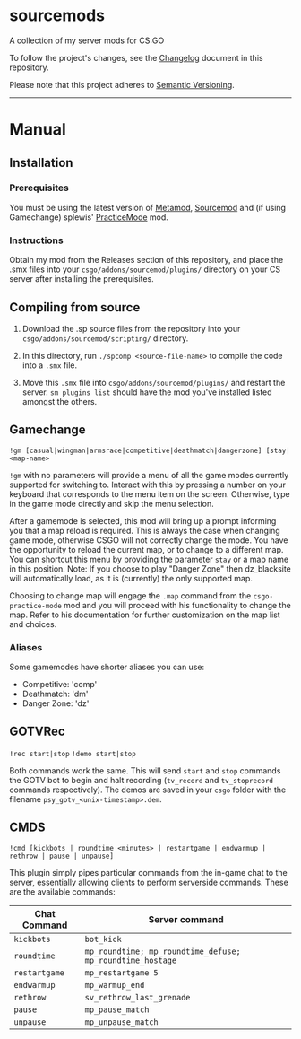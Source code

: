 # sourcemods
A collection of my server mods for CS:GO

To follow the project's changes, see the [Changelog](https://github.com/cybersteel8/sourcemods/blob/dev/CHANGELOG.md) document in this repository.

Please note that this project adheres to [Semantic Versioning](https://semver.org/spec/v2.0.0.html).

---

# Manual
## Installation
### Prerequisites
You must be using the latest version of [Metamod](https://www.sourcemm.net/), [Sourcemod](https://www.sourcemod.net/) and (if using Gamechange) splewis' [PracticeMode](https://github.com/splewis/csgo-practice-mode) mod.

### Instructions
Obtain my mod from the Releases section of this repository, and place the .smx files into your `csgo/addons/sourcemod/plugins/` directory on your CS server after installing the prerequisites.

## Compiling from source
1. Download the .sp source files from the repository into your `csgo/addons/sourcemod/scripting/` directory.

2. In this directory, run `./spcomp <source-file-name>` to compile the code into a `.smx` file.

3. Move this `.smx` file into `csgo/addons/sourcemod/plugins/` and restart the server.
`sm plugins list` should have the mod you've installed listed amongst the others.

## Gamechange
`!gm [casual|wingman|armsrace|competitive|deathmatch|dangerzone] [stay|<map-name>`

`!gm` with no parameters will provide a menu of all the game modes currently supported for switching to. Interact with this by pressing a number on your keyboard that corresponds to the menu item on the screen. Otherwise, type in the game mode directly and skip the menu selection.

After a gamemode is selected, this mod will bring up a prompt informing you that a map reload is required. This is always the case when changing game mode, otherwise CSGO will not correctly change the mode. You have the opportunity to reload the current map, or to change to a different map. You can shortcut this menu by providing the parameter `stay` or a map name in this position.
Note: If you choose to play "Danger Zone" then dz_blacksite will automatically load, as it is (currently) the only supported map.

Choosing to change map will engage the `.map` command from the `csgo-practice-mode` mod and you will proceed with his functionality to change the map. Refer to his documentation for further customization on the map list and choices.

### Aliases

Some gamemodes have shorter aliases you can use:

- Competitive: 'comp'
- Deathmatch: 'dm'
- Danger Zone: 'dz'

## GOTVRec
`!rec start|stop`
`!demo start|stop`

Both commands work the same. This will send `start` and `stop` commands the GOTV bot to begin and halt recording (`tv_record` and `tv_stoprecord` commands respectively). The demos are saved in your `csgo` folder with the filename `psy_gotv_<unix-timestamp>.dem`.

## CMDS
`!cmd [kickbots | roundtime <minutes> | restartgame | endwarmup | rethrow | pause | unpause]`

This plugin simply pipes particular commands from the in-game chat to the server, essentially allowing clients to perform serverside commands. These are the available commands:

Chat Command | Server command
---|---
`kickbots` | `bot_kick`
`roundtime` | `mp_roundtime; mp_roundtime_defuse; mp_roundtime_hostage`
`restartgame` | `mp_restartgame 5`
`endwarmup` | `mp_warmup_end`
`rethrow` | `sv_rethrow_last_grenade`
`pause` | `mp_pause_match`
`unpause` | `mp_unpause_match`

